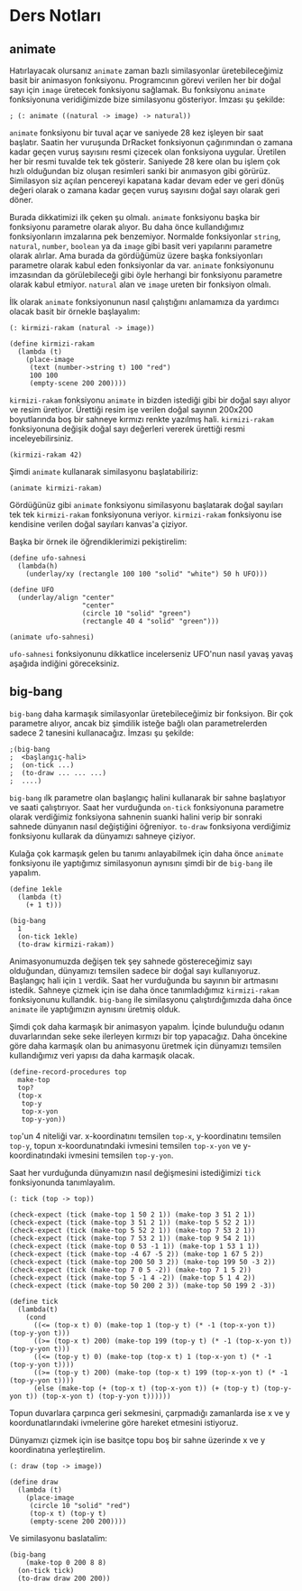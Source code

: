 # Ders Notları

## animate

Hatırlayacak olursanız `animate` zaman bazlı similasyonlar üretebileceğimiz basit bir animasyon fonksiyonu. Programcının görevi verilen her bir doğal sayı için `image` üretecek fonksiyonu sağlamak. Bu fonksiyonu `animate` fonksiyonuna veridiğimizde bize similasyonu gösteriyor. İmzası şu şekilde:

```
; (: animate ((natural -> image) -> natural))
```

`animate` fonksiyonu bir tuval açar ve saniyede 28 kez işleyen bir saat başlatır. Saatin her vuruşunda DrRacket fonksiyonun çağırımından o zamana kadar geçen vuruş sayısını resmi çizecek olan fonksiyona uygular. Üretilen her bir resmi tuvalde tek tek gösterir. Saniyede 28 kere olan bu işlem çok hızlı olduğundan biz oluşan resimleri sanki bir anımasyon gibi görürüz. Similasyon siz açılan pencereyi kapatana kadar devam eder ve geri dönüş değeri olarak o zamana kadar geçen vuruş sayısını doğal sayı olarak geri döner.

Burada dikkatimizi ilk çeken şu olmalı. `animate` fonksiyonu başka bir fonksiyonu parametre olarak alıyor. Bu daha önce kullandığımız fonksiyonların imzalarına pek benzemiyor. Normalde fonksiyonlar `string`, `natural`, `number`, `boolean` ya da `image` gibi basit veri yapılarını parametre olarak alırlar. Ama burada da gördüğümüz üzere başka fonksiyonları parametre olarak kabul eden fonksiyonlar da var. `animate` fonksiyonunu imzasından da görülebileceği gibi öyle herhangi bir fonksiyonu parametre olarak kabul etmiyor. `natural` alan ve `image` ureten bir fonksiyon olmalı.

İlk olarak `animate` fonksiyonunun nasıl çalıştığını anlamamıza da yardımcı olacak basit bir örnekle başlayalım:

```
(: kirmizi-rakam (natural -> image))

(define kirmizi-rakam
  (lambda (t)
    (place-image 
     (text (number->string t) 100 "red")
     100 100
     (empty-scene 200 200))))
```

`kirmizi-rakam` fonksiyonu `animate` in bizden istediği gibi bir doğal sayı alıyor ve resim üretiyor. Ürettiği resim işe verilen doğal sayının 200x200 boyutlarında boş bir sahneye kırmızı renkte yazılmış hali. `kirmizi-rakam` fonksiyonuna değişik doğal sayı değerleri vererek ürettiği resmi inceleyebilirsiniz.

```
(kirmizi-rakam 42)
```
Şimdi `animate` kullanarak similasyonu başlatabiliriz:

```
(animate kirmizi-rakam)
```

Gördüğünüz gibi `animate` fonksiyonu similasyonu başlatarak doğal sayıları tek tek `kirmizi-rakam` fonksiyonuna veriyor. `kirmizi-rakam` fonksiyonu ise kendisine verilen doğal sayıları kanvas'a çiziyor.

Başka bir örnek ile öğrendiklerimizi pekiştirelim:

```
(define ufo-sahnesi
  (lambda(h)
    (underlay/xy (rectangle 100 100 "solid" "white") 50 h UFO)))
 
(define UFO
  (underlay/align "center"
                  "center"
                  (circle 10 "solid" "green")
                  (rectangle 40 4 "solid" "green")))
 
(animate ufo-sahnesi)
```
`ufo-sahnesi` fonksiyonunu dikkatlice incelerseniz UFO'nun nasıl yavaş yavaş aşağıda indiğini göreceksiniz.

## big-bang

`big-bang` daha karmaşık similasyonlar üretebileceğimiz bir fonksiyon. Bir çok parametre alıyor, ancak biz şimdilik isteğe bağlı olan parametrelerden sadece 2 tanesini kullanacağız. İmzası şu şekilde:


```
;(big-bang
;  <başlangıç-hali>
;  (on-tick ...)
;  (to-draw ... ... ...)
;  ....)
```

`big-bang` ılk parametre olan başlangıç halini kullanarak bir sahne başlatıyor ve saati çalıştırıyor. Saat her vurduğunda `on-tick` fonksiyonuna parametre olarak verdiğimiz fonksiyona sahnenin suanki halini verip bir sonraki sahnede dünyanın nasıl değiştiğini öğreniyor. `to-draw` fonksiyona verdiğimiz fonksiyonu kullarak da dünyamızı sahneye çiziyor.

Kulağa çok karmaşık gelen bu tanımı anlayabilmek için daha önce `animate` fonksiyonu ile yaptığımız similasyonun aynısını şimdi bir de `big-bang` ile yapalım.

```
(define 1ekle
  (lambda (t)
    (+ 1 t)))

(big-bang
  1
  (on-tick 1ekle)
  (to-draw kirmizi-rakam))
```
Animasyonumuzda değişen tek şey sahnede göstereceğimiz sayı olduğundan, dünyamızı temsilen sadece bir doğal sayı kullanıyoruz. Başlangıç hali için `1` verdik. Saat her vurduğunda bu sayının bir artmasını istedik. Sahneye çizmek için ise daha önce tanımladığımız `kirmizi-rakam` fonksiyonunu kullandık. `big-bang` ile similasyonu çalıştırdığımızda daha önce `animate` ile yaptığımızın aynısını üretmiş olduk.

Şimdi çok daha karmaşık bir animasyon yapalım. İçinde bulunduğu odanın duvarlarından seke seke ilerleyen kırmızı bir top yapacağız. Daha öncekine göre daha karmaşık olan bu animasyonu üretmek için dünyamızı temsilen kullandığımız veri yapısı da daha karmaşık olacak.

```
(define-record-procedures top
  make-top
  top?
  (top-x
   top-y
   top-x-yon
   top-y-yon))
```

`top`'un 4 niteliği var. x-koordinatını temsilen `top-x`, y-koordinatını temsilen `top-y`, topun x-koordunatındaki ivmesini temsilen `top-x-yon` ve y-koordinatındaki ivmesini temsilen `top-y-yon`.

Saat her vurduğunda dünyamızın nasıl değişmesini istediğimizi `tick` fonksiyonunda tanımlayalım.

```
(: tick (top -> top))

(check-expect (tick (make-top 1 50 2 1)) (make-top 3 51 2 1))
(check-expect (tick (make-top 3 51 2 1)) (make-top 5 52 2 1))
(check-expect (tick (make-top 5 52 2 1)) (make-top 7 53 2 1))
(check-expect (tick (make-top 7 53 2 1)) (make-top 9 54 2 1))
(check-expect (tick (make-top 0 53 -1 1)) (make-top 1 53 1 1))
(check-expect (tick (make-top -4 67 -5 2)) (make-top 1 67 5 2))
(check-expect (tick (make-top 200 50 3 2)) (make-top 199 50 -3 2))
(check-expect (tick (make-top 7 0 5 -2)) (make-top 7 1 5 2))
(check-expect (tick (make-top 5 -1 4 -2)) (make-top 5 1 4 2))
(check-expect (tick (make-top 50 200 2 3)) (make-top 50 199 2 -3))

(define tick
  (lambda(t)
    (cond
      ((<= (top-x t) 0) (make-top 1 (top-y t) (* -1 (top-x-yon t)) (top-y-yon t)))
      ((>= (top-x t) 200) (make-top 199 (top-y t) (* -1 (top-x-yon t)) (top-y-yon t)))
      ((<= (top-y t) 0) (make-top (top-x t) 1 (top-x-yon t) (* -1 (top-y-yon t))))
      ((>= (top-y t) 200) (make-top (top-x t) 199 (top-x-yon t) (* -1 (top-y-yon t))))
      (else (make-top (+ (top-x t) (top-x-yon t)) (+ (top-y t) (top-y-yon t)) (top-x-yon t) (top-y-yon t)))))) 
```

Topun duvarlara çarpınca geri sekmesini, çarpmadığı zamanlarda ise x ve y koordunatlarındaki ivmelerine göre hareket etmesini istiyoruz.

Dünyamızı çizmek için ise basitçe topu boş bir sahne üzerinde x ve y koordinatına yerleştirelim.

```
(: draw (top -> image))

(define draw
  (lambda (t)
    (place-image 
     (circle 10 "solid" "red")
     (top-x t) (top-y t)
     (empty-scene 200 200))))
```

Ve similasyonu baslatalim:

```
(big-bang
    (make-top 0 200 8 8)
  (on-tick tick)
  (to-draw draw 200 200))
```